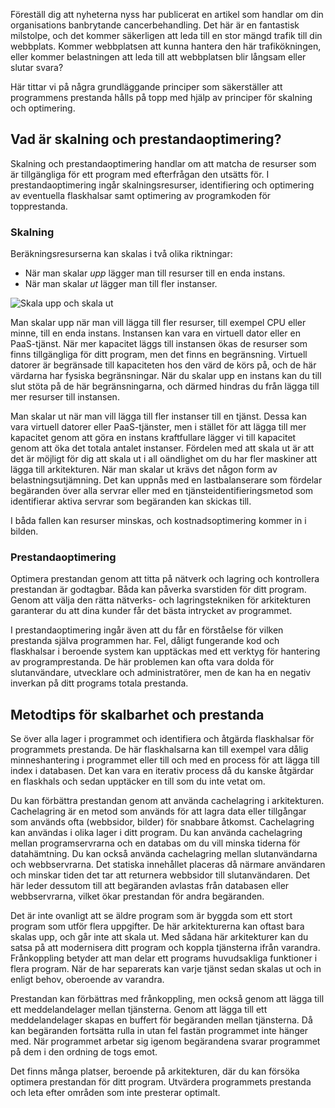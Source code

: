 Föreställ dig att nyheterna nyss har publicerat en artikel som handlar om din organisations banbrytande cancerbehandling. Det här är en fantastisk milstolpe, och det kommer säkerligen att leda till en stor mängd trafik till din webbplats. Kommer webbplatsen att kunna hantera den här trafikökningen, eller kommer belastningen att leda till att webbplatsen blir långsam eller slutar svara?

Här tittar vi på några grundläggande principer som säkerställer att programmens prestanda hålls på topp med hjälp av principer för skalning och optimering.

## <a name="what-is-scaling-and-performance-optimization"></a>Vad är skalning och prestandaoptimering?

Skalning och prestandaoptimering handlar om att matcha de resurser som är tillgängliga för ett program med efterfrågan den utsätts för. I prestandaoptimering ingår skalningsresurser, identifiering och optimering av eventuella flaskhalsar samt optimering av programkoden för topprestanda.

### <a name="scaling"></a>Skalning

Beräkningsresurserna kan skalas i två olika riktningar:

* När man skalar *upp* lägger man till resurser till en enda instans.
* När man skalar *ut* lägger man till fler instanser.

![Skala upp och skala ut](../media-draft/scale-up-scale-out.png)

Man skalar upp när man vill lägga till fler resurser, till exempel CPU eller minne, till en enda instans. Instansen kan vara en virtuell dator eller en PaaS-tjänst. När mer kapacitet läggs till instansen ökas de resurser som finns tillgängliga för ditt program, men det finns en begränsning. Virtuell datorer är begränsade till kapaciteten hos den värd de körs på, och de här värdarna har fysiska begränsningar. När du skalar upp en instans kan du till slut stöta på de här begränsningarna, och därmed hindras du från lägga till mer resurser till instansen.

Man skalar ut när man vill lägga till fler instanser till en tjänst. Dessa kan vara virtuell datorer eller PaaS-tjänster, men i stället för att lägga till mer kapacitet genom att göra en instans kraftfullare lägger vi till kapacitet genom att öka det totala antalet instanser. Fördelen med att skala ut är att det är möjligt för dig att skala ut i all oändlighet om du har fler maskiner att lägga till arkitekturen. När man skalar ut krävs det någon form av belastningsutjämning. Det kan uppnås med en lastbalanserare som fördelar begäranden över alla servrar eller med en tjänsteidentifieringsmetod som identifierar aktiva servrar som begäranden kan skickas till.

I båda fallen kan resurser minskas, och kostnadsoptimering kommer in i bilden.

### <a name="performance-optimization"></a>Prestandaoptimering

Optimera prestandan genom att titta på nätverk och lagring och kontrollera prestandan är godtagbar. Båda kan påverka svarstiden för ditt program. Genom att välja den rätta nätverks- och lagringstekniken för arkitekturen garanterar du att dina kunder får det bästa intrycket av programmet.

I prestandaoptimering ingår även att du får en förståelse för vilken prestanda själva programmen har. Fel, dåligt fungerande kod och flaskhalsar i beroende system kan upptäckas med ett verktyg för hantering av programprestanda. De här problemen kan ofta vara dolda för slutanvändare, utvecklare och administratörer, men de kan ha en negativ inverkan på ditt programs totala prestanda.

## <a name="scalability-and-performance-best-practices"></a>Metodtips för skalbarhet och prestanda

Se över alla lager i programmet och identifiera och åtgärda flaskhalsar för programmets prestanda. De här flaskhalsarna kan till exempel vara dålig minneshantering i programmet eller till och med en process för att lägga till index i databasen. Det kan vara en iterativ process då du kanske åtgärdar en flaskhals och sedan upptäcker en till som du inte vetat om.

Du kan förbättra prestandan genom att använda cachelagring i arkitekturen. Cachelagring är en metod som används för att lagra data eller tillgångar som används ofta (webbsidor, bilder) för snabbare åtkomst. Cachelagring kan användas i olika lager i ditt program. Du kan använda cachelagring mellan programservrarna och en databas om du vill minska tiderna för datahämtning. Du kan också använda cachelagring mellan slutanvändarna och webbservrarna. Det statiska innehållet placeras då närmare användaren och minskar tiden det tar att returnera webbsidor till slutanvändaren. Det här leder dessutom till att begäranden avlastas från databasen eller webbservrarna, vilket ökar prestandan för andra begäranden.

Det är inte ovanligt att se äldre program som är byggda som ett stort program som utför flera uppgifter. De här arkitekturerna kan oftast bara skalas upp, och går inte att skala ut. Med sådana här arkitekturer kan du satsa på att modernisera ditt program och koppla tjänsterna ifrån varandra. Frånkoppling betyder att man delar ett programs huvudsakliga funktioner i flera program. När de har separerats kan varje tjänst sedan skalas ut och in enligt behov, oberoende av varandra.

Prestandan kan förbättras med frånkoppling, men också genom att lägga till ett meddelandelager mellan tjänsterna. Genom att lägga till ett meddelandelager skapas en buffert för begäranden mellan tjänsterna. Då kan begäranden fortsätta rulla in utan fel fastän programmet inte hänger med. När programmet arbetar sig igenom begärandena svarar programmet på dem i den ordning de togs emot.

Det finns många platser, beroende på arkitekturen, där du kan försöka optimera prestandan för ditt program. Utvärdera programmets prestanda och leta efter områden som inte presterar optimalt.
